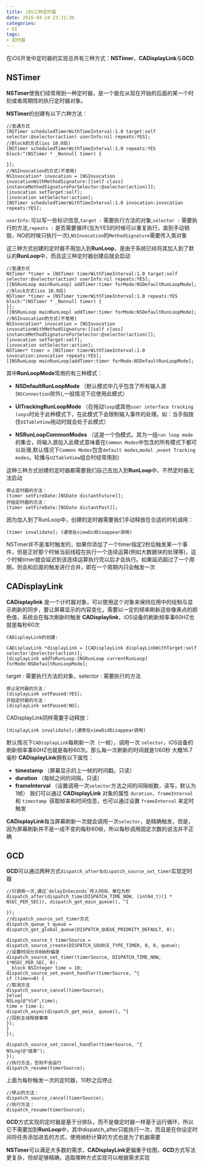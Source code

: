 ```yaml
---
title: iOS三种定时器
date: 2016-04-24 23:31:30
categories:
- UI
tags:
- 定时器
---
```


在iOS开发中定时器的实现总共有三种方式：**NSTimer**，**CADisplayLink**与**GCD**.

## NSTimer

**NSTimer**使我们经常用到一种定时器，是一个能在从现在开始的后面的某一个时刻或者周期性的执行定时器对象。

**NSTimer**的创建有以下六种方法：
```
//普通方式
[NSTimer scheduledTimerWithTimeInterval:1.0 target:self selector:@selector(action) userInfo:nil repeats:YES];
//Block的方式(ios 10.0后)
[NSTimer scheduledTimerWithTimeInterval:1.0 repeats:YES block:^(NSTimer * _Nonnull timer) {

}];
//NSInvocation的方式(不常用)
NSInvocation* invocation = [NSInvocation invocationWithMethodSignature:[[self class] instanceMethodSignatureForSelector:@selector(action)]];
[invocation setTarget:self];
[invocation setSelector:action];
[NSTimer scheduledTimerWithTimeInterval:1.0 invocation:invocation repeats:YES];
```
`userInfo:`可以写一些标识信息,`target :` 需要执行方法的对象,`selector :` 需要执行的方法,`repeats :` 是否需要循环(当为YES的时候可以重复执行，直到手动销毁，NO的时候只执行一次),`NSInvocation`的`MethodSignature`需要传入类对象

这三种方式创建的定时器不用加入到**RunLoop**，是由于系统已经将其加入到了默认的**RunLoop**中，而且这三种定时器创建后就会启动
```
//普通方式
NSTimer *timer = [NSTimer timerWithTimeInterval:1.0 target:self selector:@selector(action) userInfo:nil repeats:YES];
[[NSRunLoop mainRunLoop] addTimer:timer forMode:NSDefaultRunLoopMode];
//Block方式(ios 10.0后)
NSTimer *timer = [NSTimer timerWithTimeInterval:1.0 repeats:YES block:^(NSTimer * _Nonnull timer) {
}];
[[NSRunLoop mainRunLoop] addTimer:timer forMode:NSDefaultRunLoopMode];
//NSInvocation的方式(不常用)
NSInvocation* invocation = [NSInvocation invocationWithMethodSignature:[[self class] instanceMethodSignatureForSelector:@selector(action)]];
[invocation setTarget:self];
[invocation setSelector:action];
NSTimer* timer = [NSTimer timerWithTimeInterval:1.0 invocation:invocation repeats:YES];
[[NSRunLoop mainRunLoop]addTimer:timer forMode:NSDefaultRunLoopMode];
```
其中**RunLoopMode**常用的有三种模式：

* **NSDefaultRunLoopMode** （默认模式中几乎包含了所有输入源(`NSConnection`除外),一般情况下应使用此模式）

* **UITrackingRunLoopMode** （在拖动`loop`或其他`user interface tracking loops`时处于此种模式下，在此模式下会限制输入事件的处理。如：当手指按住`UITableView`拖动时就会处于此模式）

* **NSRunLoopCommonModes** （这是一个伪模式，其为一组`run loop mode`的集合，将输入源加入此模式意味着在`Common Modes`中包含的所有模式下都可以处理,默认情况下`Common Modes`包含`default modes`,`modal `,`event Tracking modes`。轮播与`UITableView`组合时经常用到）

这种三种方式创建的定时器都需要我们自己去加入到**RunLoop**中，不然定时器无法启动
```
停止定时器的方法：
[timer setFireDate:[NSDate distantFuture]];
开始定时器的方法：
[timer setFireDate:[NSDate distantPast]];
```
因为加入到了RunLoop中，创建的定时器需要我们手动释放在合适的时机调用：
```
[timer invalidate]; (通常在viewDidDisappear调用)
```
NSTimer并不是准时触发的，如果你添加了一个timer指定2秒后触发某一个事件，但是正好那个时候当前线程在执行一个连续运算(例如大数据块的处理等)，这个时候timer就会延迟到该连续运算执行完以后才会执行。如果延迟超过了一个周期，则会和后面的触发进行合并，即在一个周期内只会触发一次

## CADisplayLink

**CADisplaylink** 是一个计时器对象，可以使用这个对象来保持应用中的绘制与显示刷新的同步，要让屏幕显示的内容变化，需要以一定的频率刷新这些像素点的颜色值，系统会在每次刷新时触发 **CADisplaylink**，iOS设备的刷新频率事60HZ也就是每秒60次
```
CADisplayLink的创建:

CADisplayLink *displayLink = [CADisplayLink displayLinkWithTarget:self selector:@selector(action)];
[displayLink addToRunLoop:[NSRunLoop currentRunLoop] forMode:NSDefaultRunLoopMode];
```
target : 需要执行方法的对象，selector : 需要执行的方法
```
停止定时器的方法：
[displayLink setPaused:YES];
开始定时器的方法：
[displayLink setPaused:NO];
```
CADisplayLink同样需要手动释放：
```
[displayLink invalidate];(通常在viewDidDisappear调用)
```

默认情况下`CADisplayLink`每刷新一次（一帧），调用一次 `selector`，iOS设备的刷新频率事60HZ也就是每秒60次。那么每一次刷新的时间就是1/60秒 大概16.7毫秒
**CADisplayLink**拥有以下属性：

* **timestamp** （屏幕显示的上一帧的时间戳，只读）
* **duration** （每帧之间的间隔，只读）
* **frameInterval** （设置调用一次`selector`方法之间的间隔帧数，读写，默认为1帧）
我们可以通过 **CADisplayLink** 对象的属性 `duration`、`frameInterval` 和 `timestamp `获取帧率和时间信息，也可以通过设置 `frameInterval` 来定时触发

**CADisplayLink**每当屏幕刷新一次就会调用一次`selector`，是精确触发，但是，因为屏幕刷新并不是一成不变的每秒60帧，所以每秒调用固定次数的说法并不正确

## GCD

**GCD**可以通过两种方式`dispatch_after与dispatch_source_set_timer`实现定时器
```
//只调用一次,通过`delayInSeconds`传入时间，单位为秒
dispatch_after(dispatch_time(DISPATCH_TIME_NOW, (int64_t)(1 * NSEC_PER_SEC)), dispatch_get_main_queue(), ^{

});
//dispatch_source_set_timer方式
dispatch_queue_t queue = dispatch_get_global_queue(DISPATCH_QUEUE_PRIORITY_DEFAULT, 0);

dispatch_source_t timerSource = dispatch_source_create(DISPATCH_SOURCE_TYPE_TIMER, 0, 0, queue);
//设置时间允许0纳秒偏差
dispatch_source_set_timer(timerSource, DISPATCH_TIME_NOW, 1*NSEC_PER_SEC, 0);
__block NSInteger time = 10;
dispatch_source_set_event_handler(timerSource, ^{
if (time<=0) {
//取消方法
dispatch_source_cancel(timerSource);
}else{
NSLog(@"%ld",time);
time = time-1;
dispatch_async(dispatch_get_main_ queue(), ^{
//回到主线程做事情
});
}
});

dispatch_source_set_cancel_handler(timerSource, ^{
NSLog(@"结束");
});
//执行方法，否则不会运行
dispatch_resume(timerSource);
```
上面为每秒触发一次的定时器，10秒之后停止
```
//停止的方法：
dispatch_source_cancel(timerSource);
//执行方法：
dispatch_resume(timerSource);
```
**GCD**方式实现的定时器是基于分排队，而不是像定时器一样基于运行循环，所以它不需要加到**RunLoop**中，其中dispatch_after只能执行一次，而且是在你设定时间将任务添加进去的方式，使用纳秒计算的方式也是为了机器需要

**NSTimer**可以满足大多数的需求，**CADisplayLink**更偏重于绘图，**GCD**方式写法更复杂，但却足够精确，选取哪种方式实现可以根据需求实现
